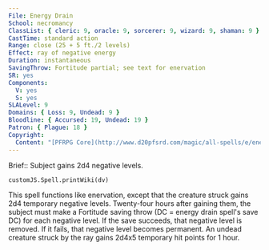 ```yaml
---
File: Energy Drain
School: necromancy
ClassList: { cleric: 9, oracle: 9, sorcerer: 9, wizard: 9, shaman: 9 }
CastTime: standard action
Range: close (25 + 5 ft./2 levels)
Effect: ray of negative energy
Duration: instantaneous
SavingThrow: Fortitude partial; see text for enervation
SR: yes
Components:
  V: yes
  S: yes
SLALevel: 9
Domains: { Loss: 9, Undead: 9 }
Bloodline: { Accursed: 19, Undead: 19 }
Patron: { Plague: 18 }
Copyright:
  Content: "[PFRPG Core](http://www.d20pfsrd.com/magic/all-spells/e/energy-drain)"
---
```

Brief:: Subject gains 2d4 negative levels.

```dataviewjs
customJS.Spell.printWiki(dv)
```

This spell functions like enervation, except that the creature struck gains 2d4 temporary negative levels. Twenty-four hours after gaining them, the subject must make a Fortitude saving throw (DC = energy drain spell's save DC) for each negative level. If the save succeeds, that negative level is removed. If it fails, that negative level becomes permanent. An undead creature struck by the ray gains 2d4x5 temporary hit points for 1 hour.
